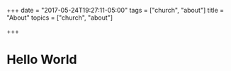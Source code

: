 +++
date = "2017-05-24T19:27:11-05:00"
tags = ["church", "about"]
title = "About"
topics = ["church", "about"]

+++

# Hello World
